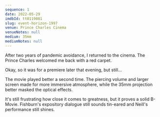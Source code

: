 ```yaml
---
sequence: 1
date: 2022-05-29
imdbId: tt0119081
slug: event-horizon-1997
venue: Prince Charles Cinema
venueNotes: null
medium: 35mm
mediumNotes: null
---
```


After two years of pandemic avoidance, I returned to the cinema. The Prince Charles welcomed me back with a red carpet.

Okay, so it was for a premiere later that evening, but still…

The movie played better a second time. The piercing volume and larger screen made for more immersive atmosphere, while the 35mm projection better masked the optical effects.

It's still frustrating how close it comes to greatness, but it proves a solid B-Movie. Fishburn's expository dialogue still sounds tin-eared and Neill's performance still shines.

